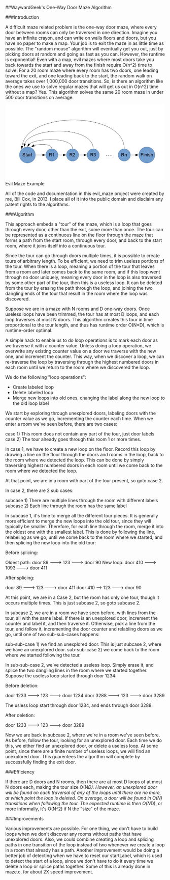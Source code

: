 ##WaywardGeek's One-Way Door Maze Algorithm

###Introduction

A difficult maze related problem is the one-way door maze, where every door
between rooms can only be traversed in one direction.  Imagine you have an
infinite crayon, and can write on walls floors and doors, but you have no paper
to make a map.  Your job is to exit the maze in as little time as possible.  The
"random mouse" algorithm will eventually get you out, just by picking doors at
random and going as fast as you can.  However, the runtime is exponential!  Even
with a map, evil mazes where most doors take you back towards the start and away
from the finish require O(n^2) time to solve.  For a 20 room maze where every
room has two doors, one leading toward the exit, and one leading back to the
start, the random walk on average takes over 1,000,000 door transitions.  So, is
there an algorithm like the ones we use to solve regular mazes that will get us
out in O(n^2) time without a map?  Yes.  This algorithm solves the same 20 room
maze in under 500 door transitions on average.

![Image of evil maze](img/maze.jpg?raw=true "Evil Maze")
Evil Maze Example

All of the code and documentation in this evil_maze project were created by me,
Bill Cox, in 2013.  I place all of it into the public domain and disclaim any
patent rights to the algorithms.

###Algorithm

This approach embeds a "tour" of the maze, which is a loop that goes through
every door, other than the exit, some more than once.  The tour can be
represented as a continuous line on the floor through the maze that forms a
path from the start room, through every door, and back to the start room, where
it joins itself into a continuous tour.

Since the tour can go through doors multiple times, it is possible to create
tours of arbitrary length.  To be efficient, we need to trim useless portions
of the tour.  When there is a loop, meaning a portion of the tour that leaves
from a room and later comes back to the same room, and if this loop went
through no door uniquely, meaning every door in the loop is also traversed by
some other part of the tour, then this is a useless loop.  It can be deleted
from the tour by erasing the path through the loop, and joining the two
dangling ends of the tour that result in the room where the loop was
discovered.

Suppose we are in a maze with N rooms and D one-way doors.  Once useless loops
have been trimmed, the tour has at most D loops, and each loop traverses at
most N doors.  This algorithm creates this tour in time proportional to the
tour length, and thus has runtime order O(N*D), which is runtime-order optimal.

A simple hack to enable us to do loop operations is to mark each door as we
traverse it with a counter value.  Unless doing a loop operation, we overwrite
any existing counter value on a door we traverse with the new one, and
increment the counter.  This way, when we discover a loop, we can re-traverse
the loop by traversing through the highest numbered doors in each room until we
return to the room where we discovered the loop.

We do the following "loop operations":

- Create labeled loop
- Delete labeled loop
- Merge new loops into old ones, changing the label along the new loop to the old loop label

We start by exploring through unexplored doors, labeling doors with the counter
value as we go, incrementing the counter each time.  When we enter a room we've
seen before, there are two cases:

case 1) This room does not contain any part of the tour, just door labels
case 2) The tour already goes through this room 1 or more times.

In case 1, we have to create a new loop on the floor.  Record this loop
by drawing a line on the floor through the doors and rooms in the loop, back to
the room where we detected the loop.  This can be done by simply traversing
highest numbered doors in each room until we come back to the room where we
detected the loop.

At that point, we are in a room with part of the tour present, so goto case 2.

In case 2, there are 2 sub cases:

subcase 1) There are multiple lines through the room with different labels
subcase 2) Each line through the room has the same label

In subcase 1, it's time to merge all the different tour pieces.  It is
generally more efficient to merge the new loops into the old tour, since they
will typically be smaller.  Therefore, for each line through the room, merge it
into the oldest one with the smallest label.  This is done by following the
line, relabeling as we go, until we come back to the room where we started, and
then splicing the new loop into the old tour:

Before splicing:

Oldest path: door 89 ---> 123 ---> door 90
New loop: door 410 ---> 1093 ---> door 411

After splicing:

door 89 ---> 123 ---> door 411
door 410 --> 123 ---> door 90

At this point, we are in a Case 2, but the room has only one tour, though it
occurs multiple times.  This is just subcase 2, so goto subcase 2.

In subcase 2, we are in a room we have seen before, with lines from the tour,
all with the same label.  If there is an unexplored door, increment the counter
and label it, and then traverse it.  Otherwise, pick a line from the tour, and follow it, incrementing the door counter and relabling doors as we go, until one of two sub-sub-cases happens:

sub-sub-case 1) we find an unexplored door.  This is just subcase 2, where we have an unexplored door.
sub-sub-case 2) we come back to the room where we started following the tour.

In sub-sub-case 2, we've detected a useless loop.  Simply erase it, and splice
the two dangling lines in the room where we started together.  Suppose the useless loop started through door 1234:

Before deletion:

door 1233 ---> 123 ---> door 1234
door 3288 ---> 123 ---> door 3289

The usless loop start through door 1234, and ends through door 3288.

After deletion:

door 1233 ---> 123 ---> door 3289

Now we are back in subcase 2, where we're in a room we've seen before.  As
before, follow the tour, looking for an unexplored door.  Each time we do this,
we either find an unexplored door, or delete a useless loop.  At some point,
since there are a finite number of useless loops, we will find an unexplored
door.  This guarentees the algorithm will complete by successfully finding the
exit door.

###Efficiency

If there are D doors and N rooms, then there are at most D loops of at most N
doors each, making the tour size O(N*D).  However, an unexplored door will
be found on each traversal of any of the loops until there are no more, at which
point the loop is deleted.  On average, a door will be found in O(N)
transitions when following the tour.  The expected runtime is then O(N*D), or
more informally, it's O(N^2) if N the "size" of the maze.

###Improvements

Various improvements are possible.  For one thing, we don't have to build loops
when we don't discover any rooms without paths that have unexplored doors.
Also, we could combine creating a loop and splicing paths in one transition of
the loop instead of two whenever we create a loop in a room that already has a
path.  Another improvement would be doing a better job of detecting when we have
to reset our startLabel, which is used to detect the start of a loop, since we
don't have to do it every time we delete a loop or splice paths together.  Some
of this is already done in maze.c, for about 2X speed improvement.
